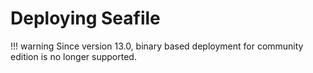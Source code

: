 # Deploying Seafile

!!! warning
    Since version 13.0, binary based deployment for community edition is no longer supported.

